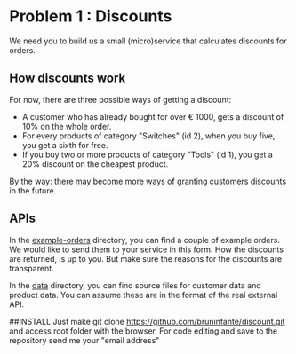 # Problem 1 : Discounts

We need you to build us a small (micro)service that calculates discounts for orders.

## How discounts work

For now, there are three possible ways of getting a discount:

- A customer who has already bought for over € 1000, gets a discount of 10% on the whole order.
- For every products of category "Switches" (id 2), when you buy five, you get a sixth for free.
- If you buy two or more products of category "Tools" (id 1), you get a 20% discount on the cheapest product.

By the way: there may become more ways of granting customers discounts in the future.

## APIs

In the [example-orders](./example-orders/) directory, you can find a couple of example orders.
We would like to send them to your service in this form.
How the discounts are returned, is up to you. But make sure the reasons for the discounts are transparent.

In the [data](./data/) directory, you can find source files for customer data and product data.
You can assume these are in the format of the real external API.

##INSTALL
Just make git clone https://github.com/bruninfante/discount.git and access root folder with the browser.
For code editing and save to the repository send me your "email address"
